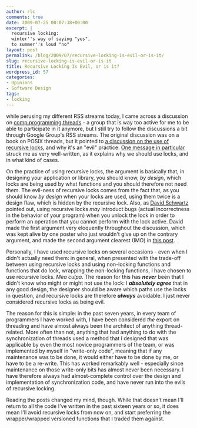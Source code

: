 ```yaml
---
author: rlc
comments: true
date: 2009-07-25 00:07:38+00:00
excerpt: |
  recursive locking:
  winter''s way of saying "yes",
  to summer''s loud "no"
layout: post
permalink: /blog/2009/07/recursive-locking-is-evil-or-is-it/
slug: recursive-locking-is-evil-or-is-it
title: Recursive Locking Is Evil, or is it?
wordpress_id: 57
categories:
- Opinions
- Software Design
tags:
- locking
---
```


while perusing my different RSS streams today, I came across a discussion on [comp.programming.threads](http://groups.google.ca/group/comp.programming.threads/topics) - a group that is way too active for me to be able to participate in it anymore, but I still try to follow the discussions a bit through Google Group's RSS streams. The original discussion was on a book on POSIX threads, but it pointed to [a discussion on the use of recursive locks](http://groups.google.ca/group/comp.programming.threads/browse_thread/thread/05208d3770bd543e), and why it's an "evil" practice. [One message in particular](http://groups.google.com/group/comp.programming.threads/msg/990c60898cbc684f) struck me as very well-written, as it explains why we should use locks, and in what kind of cases.

On the practice of using recursive locks, the argument is basically that, in designing your application or library, you should know, _by design_, which locks are being used by what functions and you should therefore not need them. The evil-ness of recursive locks comes from the fact that, as you should know _by design_ when your locks are used, using them twice is a design flaw, which is hidden by the recursive lock. Also, as [David Schwartz](http://groups.google.com/groups/profile?hl=en&enc_user=6YRm_xQAAADlApK1NPVWjZocBkcK0BDiOPANdqfI6prRsqjc7uCt1A) pointed out, using recursive locks _may_ introduct bugs (actual incorrectness in the behavior of your program) when you unlock the lock in order to perform an operation that you cannot perform with the lock active. David made the first argument very eloquently throughout the discussion, which was kept alive by one poster who just wouldn't give up on the contrary argument, and made the second argument clearest (IMO) in [this post](http://groups.google.com/group/comp.programming.threads/msg/3be5dc9ab0b4f5e1?hl=en).

Personally, I have used recursive locks on several occasions - even when I didn't actually need them: in general, when presented with the trade-off between using recursive locks and using non-locking functions and functions that do lock, wrapping the non-locking functions, I have chosen to use recursive locks. _Mea culpa_. The reason for this has _**never**_ been that I didn't know who might or might not use the lock: I _**absolutely agree**_ that in any good design, the designer should be aware which paths use the locks in question, and recursive locks are therefore _**always**_ avoidable. I just never considered recursive locks as being evil.

The reason for this is simple: in the past seven years, in every team of programmers I have worked with, I have been considered _the_ export on threading and have almost always been the architect of anything thread-related. More often than not, anything that had anything to do with the synchronization of threads used a method that I designed that was applicable by even the most novice programmers of the team, or was implemented by myself in "write-only code", meaning that if any maintenance was to be done, it would either have to be done by me, or have to be a re-write. This has worked remarkably well - especially since maintenance on those write-only bits has almost never been necessary. I have therefore always had almost-complete control over the design and implementation of synchronization code, and have never run into the evils of recursive locking.

Reading the posts changed my mind, though. While that doesn't mean I'll return to all the code I've written in the past sixteen years or so, it does mean I'll avoid recursive locks from now on, and start preferring the wrapper/wrapped versioned functions that I traded them against.
